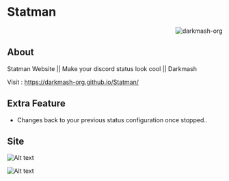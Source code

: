 # Statman 
<p class="views" align="right"><img src="https://komarev.com/ghpvc/?username=darkmash-org-statman&label=Project%20views&color=0e75b6&style=flat" alt="darkmash-org" /></p>


## About

Statman Website ||  Make your discord status look cool || Darkmash

Visit : https://darkmash-org.github.io/Statman/

## Extra Feature

  - Changes back to your previous status configuration once stopped..

## Site

![Alt text](https://cdn.discordapp.com/attachments/1061954098817155127/1075740908680642710/image.png?raw=true "Options")

![Alt text](https://cdn.discordapp.com/attachments/1061954098817155127/1075740959444303933/image.png?raw=true "Options")


